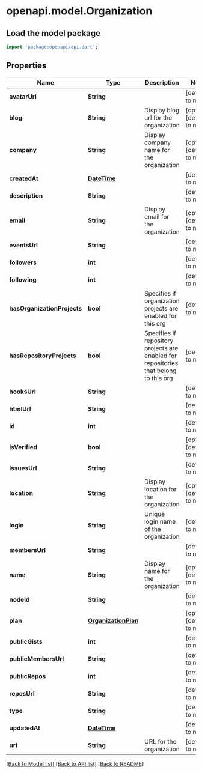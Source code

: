 # openapi.model.Organization

## Load the model package
```dart
import 'package:openapi/api.dart';
```

## Properties
Name | Type | Description | Notes
------------ | ------------- | ------------- | -------------
**avatarUrl** | **String** |  | [default to null]
**blog** | **String** | Display blog url for the organization | [optional] [default to null]
**company** | **String** | Display company name for the organization | [optional] [default to null]
**createdAt** | [**DateTime**](DateTime.md) |  | [default to null]
**description** | **String** |  | [default to null]
**email** | **String** | Display email for the organization | [optional] [default to null]
**eventsUrl** | **String** |  | [default to null]
**followers** | **int** |  | [default to null]
**following** | **int** |  | [default to null]
**hasOrganizationProjects** | **bool** | Specifies if organization projects are enabled for this org | [default to null]
**hasRepositoryProjects** | **bool** | Specifies if repository projects are enabled for repositories that belong to this org | [default to null]
**hooksUrl** | **String** |  | [default to null]
**htmlUrl** | **String** |  | [default to null]
**id** | **int** |  | [default to null]
**isVerified** | **bool** |  | [optional] [default to null]
**issuesUrl** | **String** |  | [default to null]
**location** | **String** | Display location for the organization | [optional] [default to null]
**login** | **String** | Unique login name of the organization | [default to null]
**membersUrl** | **String** |  | [default to null]
**name** | **String** | Display name for the organization | [optional] [default to null]
**nodeId** | **String** |  | [default to null]
**plan** | [**OrganizationPlan**](OrganizationPlan.md) |  | [optional] [default to null]
**publicGists** | **int** |  | [default to null]
**publicMembersUrl** | **String** |  | [default to null]
**publicRepos** | **int** |  | [default to null]
**reposUrl** | **String** |  | [default to null]
**type** | **String** |  | [default to null]
**updatedAt** | [**DateTime**](DateTime.md) |  | [default to null]
**url** | **String** | URL for the organization | [default to null]

[[Back to Model list]](../README.md#documentation-for-models) [[Back to API list]](../README.md#documentation-for-api-endpoints) [[Back to README]](../README.md)


